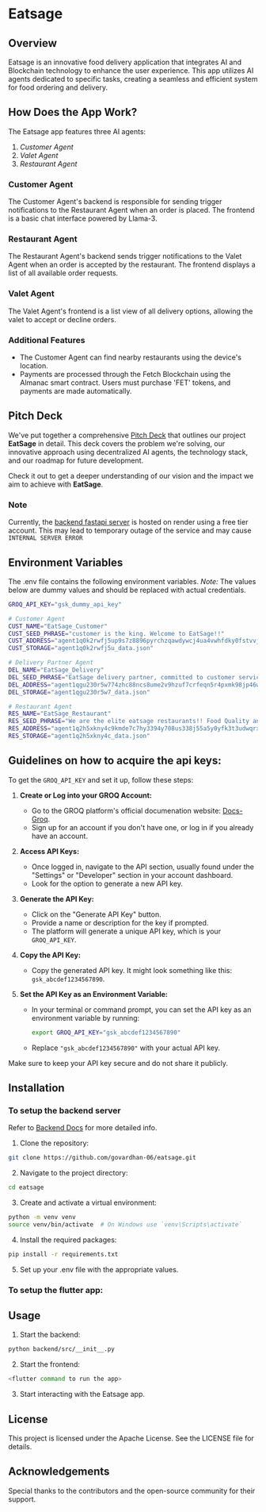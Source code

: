 # Eatsage

## Overview

Eatsage is an innovative food delivery application that integrates AI and Blockchain technology to enhance the user experience. This app utilizes AI agents dedicated to specific tasks, creating a seamless and efficient system for food ordering and delivery.

## How Does the App Work?

The Eatsage app features three AI agents:

1. _Customer Agent_
2. _Valet Agent_
3. _Restaurant Agent_

### Customer Agent

The Customer Agent's backend is responsible for sending trigger notifications to the Restaurant Agent when an order is placed. The frontend is a basic chat interface powered by Llama-3.

### Restaurant Agent

The Restaurant Agent's backend sends trigger notifications to the Valet Agent when an order is accepted by the restaurant. The frontend displays a list of all available order requests.

### Valet Agent

The Valet Agent's frontend is a list view of all delivery options, allowing the valet to accept or decline orders.

### Additional Features

- The Customer Agent can find nearby restaurants using the device's location.
- Payments are processed through the Fetch Blockchain using the Almanac smart contract. Users must purchase 'FET' tokens, and payments are made automatically.

## Pitch Deck

We've put together a comprehensive [Pitch Deck](https://docs.google.com/presentation/d/1QY-O7IDLwvKwFlUQzm85tkdSfjIWLUD9/edit?usp=sharing&ouid=100396215887832693875&rtpof=true&sd=true) that outlines our project **EatSage** in detail. This deck covers the problem we're solving, our innovative approach using decentralized AI agents, the technology stack, and our roadmap for future development.

Check it out to get a deeper understanding of our vision and the impact we aim to achieve with **EatSage**.

### Note

Currently, the [backend fastapi server](https://eatsage-backend.onrender.com/) is hosted on render using a free tier account. This may lead to temporary outage of the service and may cause `INTERNAL SERVER ERROR`

## Environment Variables

The .env file contains the following environment variables.
_Note:_ The values below are dummy values and should be replaced with actual credentials.

```sh
GROQ_API_KEY="gsk_dummy_api_key"

# Customer Agent
CUST_NAME="EatSage_Customer"
CUST_SEED_PHRASE="customer is the king. Welcome to EatSage!!"
CUST_ADDRESS="agent1q0k2rwfj5up9s7z8896pyrchzqawdywcj4ua4vwhfdky0fstvvjtqu3f9kw"
CUST_STORAGE="agent1q0k2rwfj5u_data.json"

# Delivery Partner Agent
DEL_NAME="EatSage_Delivery"
DEL_SEED_PHRASE="EatSage delivery partner, committed to customer service"
DEL_ADDRESS="agent1qgu230r5w774zhc88ncs8ume2v9hzuf7crfeqn5r4pxmk98jp46wsg2mpdx"
DEL_STORAGE="agent1qgu230r5w7_data.json"

# Restaurant Agent
RES_NAME="EatSage_Restaurant"
RES_SEED_PHRASE="We are the elite eatsage restaurants!! Food Quality and Customer service is our topmost priority"
RES_ADDRESS="agent1q2h5xkny4c9kmde7c7hy3394y708us338j55a5y0yfk3t3udwqrxk4zp73s"
RES_STORAGE="agent1q2h5xkny4c_data.json"
```

## Guidelines on how to acquire the api keys:

To get the `GROQ_API_KEY` and set it up, follow these steps:

1. **Create or Log into your GROQ Account:**

   - Go to the GROQ platform's official documenation website: [Docs-Groq](https://console.groq.com/docs/quickstart).
   - Sign up for an account if you don't have one, or log in if you already have an account.

2. **Access API Keys:**

   - Once logged in, navigate to the API section, usually found under the "Settings" or "Developer" section in your account dashboard.
   - Look for the option to generate a new API key.

3. **Generate the API Key:**

   - Click on the "Generate API Key" button.
   - Provide a name or description for the key if prompted.
   - The platform will generate a unique API key, which is your `GROQ_API_KEY`.

4. **Copy the API Key:**

   - Copy the generated API key. It might look something like this: `gsk_abcdef1234567890`.

5. **Set the API Key as an Environment Variable:**

   - In your terminal or command prompt, you can set the API key as an environment variable by running:
     ```bash
     export GROQ_API_KEY="gsk_abcdef1234567890"
     ```
   - Replace `"gsk_abcdef1234567890"` with your actual API key.

Make sure to keep your API key secure and do not share it publicly.

## Installation

### To setup the backend server

Refer to [Backend Docs](BACKEND.md) for more detailed info.

1. Clone the repository:

```bash
git clone https://github.com/govardhan-06/eatsage.git
```

2. Navigate to the project directory:

```bash
cd eatsage
```

3. Create and activate a virtual environment:

```bash
python -m venv venv
source venv/bin/activate  # On Windows use `venv\Scripts\activate`
```

4. Install the required packages:

```bash
pip install -r requirements.txt
```

5. Set up your .env file with the appropriate values.

### To setup the flutter app:

<flutter app setup>

## Usage

1. Start the backend:

```sh
python backend/src/__init__.py
```

2. Start the frontend:

```sh
<flutter command to run the app>
```

3. Start interacting with the Eatsage app.

## License

This project is licensed under the Apache License. See the LICENSE file for details.

## Acknowledgements

Special thanks to the contributors and the open-source community for their support.
